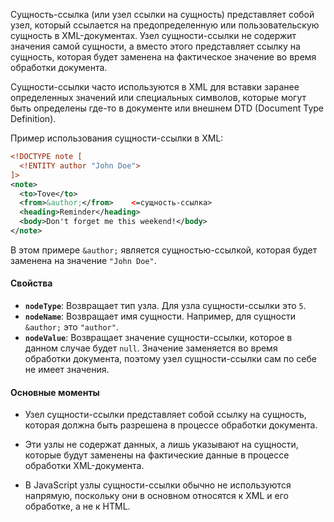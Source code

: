 Сущность-ссылка (или узел ссылки на сущность) представляет собой узел, который ссылается на предопределенную или пользовательскую сущность в XML-документах. Узел сущности-ссылки не содержит значения самой сущности, а вместо этого представляет ссылку на сущность, которая будет заменена на фактическое значение во время обработки документа.

Сущности-ссылки часто используются в XML для вставки заранее определенных значений или специальных символов, которые могут быть определены где-то в документе или внешнем DTD (Document Type Definition).

Пример использования сущности-ссылки в XML:

```xml
<!DOCTYPE note [
  <!ENTITY author "John Doe">  
]>
<note>
  <to>Tove</to>
  <from>&author;</from>    <=сущность-ссылка>
  <heading>Reminder</heading>
  <body>Don't forget me this weekend!</body>
</note>
```

В этом примере `&author;` является сущностью-ссылкой, которая будет заменена на значение `"John Doe"`.

#### Свойства

- **`nodeType`**: Возвращает тип узла. Для узла сущности-ссылки это `5`.
- **`nodeName`**: Возвращает имя сущности. Например, для сущности `&author;` это `"author"`.
- **`nodeValue`**: Возвращает значение сущности-ссылки, которое в данном случае будет `null`. Значение заменяется во время обработки документа, поэтому узел сущности-ссылки сам по себе не имеет значения.

#### Основные моменты

- Узел сущности-ссылки представляет собой ссылку на сущность, которая должна быть разрешена в процессе обработки документа.
    
- Эти узлы не содержат данных, а лишь указывают на сущности, которые будут заменены на фактические данные в процессе обработки XML-документа.
    
- В JavaScript узлы сущности-ссылки обычно не используются напрямую, поскольку они в основном относятся к XML и его обработке, а не к HTML.